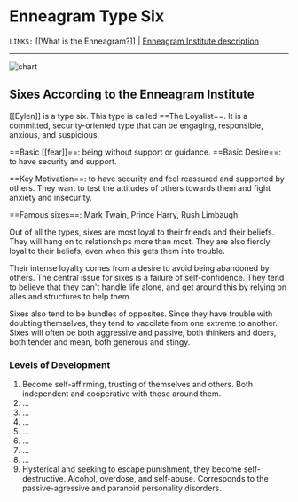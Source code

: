 # Enneagram Type Six
`LINKS:` [[What is the Enneagram?]] | [Enneagram Institute description](https://www.enneagraminstitute.com/type-6)


---
![chart](https://images.squarespace-cdn.com/content/v1/585179fe1b631b51e1837bac/1482154861533-011M04CIAIIUKIEKVNSC/ke17ZwdGBToddI8pDm48kGJhuUC4fYhB0qr4zYQ1TANZw-zPPgdn4jUwVcJE1ZvWEtT5uBSRWt4vQZAgTJucoTqqXjS3CfNDSuuf31e0tVF5wAUowfLoeyHki4sxHpjkbq6xH0spp_o6E8WxvA3humQ6l2WM7tn7mqHTODzkmeM/image-asset.gif?format=500w)

## Sixes According to the Enneagram Institute
[[Eylen]] is a type six. This type is called ==The Loyalist==. It is a committed, security-oriented type that can be engaging, responsible, anxious, and suspicious. 

==Basic [[fear]]==: being without support or guidance.
==Basic Desire==: to have security and support. 

==Key Motivation==: to have security and feel reassured and supported by others. They want to test the attitudes of others towards them and fight anxiety and insecurity. 

==Famous sixes==: Mark Twain, Prince Harry, Rush Limbaugh. 

Out of all the types, sixes are most loyal to their friends and their beliefs. They will hang on to relationships more than most. They are also fiercly loyal to their beliefs, even when this gets them into trouble. 

Their intense loyalty comes from a desire to avoid being abandoned by others. The central issue for sixes is a failure of self-confidence. They tend to believe that they can't handle life alone, and get around this by relying on alles and structures to help them. 

Sixes also tend to be bundles of opposites. Since they have trouble with doubting themselves, they tend to vaccilate from one extreme to another. Sixes will often be both aggressive and passive, both thinkers and doers, both tender and mean, both generous and stingy. 

### Levels of Development
1. Become self-affirming, trusting of themselves and others. Both independent and cooperative with those around them. 
2. ...
3. ...
4. ...
5. ...
6. ...
7. ...
8. ...
9. Hysterical and seeking to escape punishment, they become self-destructive. Alcohol, overdose, and self-abuse. Corresponds to the passive-agressive and paranoid personality disorders. 